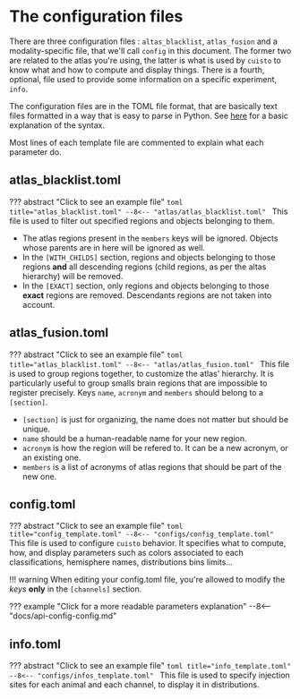 # The configuration files

There are three configuration files : `altas_blacklist`, `atlas_fusion` and a modality-specific file, that we'll call `config` in this document. The former two are related to the atlas you're using, the latter is what is used by `cuisto` to know what and how to compute and display things. There is a fourth, optional, file used to provide some information on a specific experiment, `info`.

The configuration files are in the TOML file format, that are basically text files formatted in a way that is easy to parse in Python. See [here](tips-formats.md#toml-toml-files) for a basic explanation of the syntax.

Most lines of each template file are commented to explain what each parameter do.

## atlas_blacklist.toml
??? abstract "Click to see an example file"
    ```toml title="atlas_blacklist.toml"
    --8<-- "atlas/atlas_blacklist.toml"
    ```
This file is used to filter out specified regions and objects belonging to them.

+ The atlas regions present in the `members` keys will be ignored. Objects whose parents are in here will be ignored as well.
+ In the `[WITH_CHILDS]` section, regions and objects belonging to those regions **and** all descending regions (child regions, as per the altas hierarchy) will be removed.
+ In the `[EXACT]` section, only regions and objects belonging to those **exact** regions are removed. Descendants regions are not taken into account.

## atlas_fusion.toml
??? abstract "Click to see an example file"
    ```toml title="atlas_blacklist.toml"
    --8<-- "atlas/atlas_fusion.toml"
    ```
This file is used to group regions together, to customize the atlas' hierarchy. It is particularly useful to group smalls brain regions that are impossible to register precisely.
Keys `name`, `acronym` and `members` should belong to a `[section]`.

+ `[section]` is just for organizing, the name does not matter but should be unique.
+ `name` should be a human-readable name for your new region.
+ `acronym` is how the region will be refered to. It can be a new acronym, or an existing one.
+ `members` is a list of acronyms of atlas regions that should be part of the new one.

## config.toml
??? abstract "Click to see an example file"
    ```toml title="config_template.toml"
    --8<-- "configs/config_template.toml"
    ```
This file is used to configure `cuisto` behavior. It specifies what to compute, how, and display parameters such as colors associated to each classifications, hemisphere names, distributions bins limits...

!!! warning
    When editing your config.toml file, you're allowed to modify the *keys* **only** in the `[channels]` section.

??? example "Click for a more readable parameters explanation"
    --8<-- "docs/api-config-config.md"

## info.toml
??? abstract "Click to see an example file"
    ```toml title="info_template.toml"
    --8<-- "configs/infos_template.toml"
    ```
This file is used to specify injection sites for each animal and each channel, to display it in distributions.
